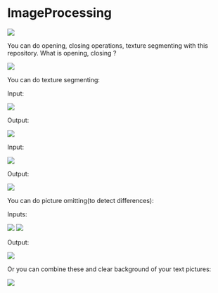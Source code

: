 # ImageProcessing

![](https://github.com/alperkaya0/ImageProcessing/blob/main/Standard%20deviation%20False%20Binarized%20False%20Sigmoid%20False%20Adaptive%20Thresholding%20Square%20Size%2035%20zebra2.png)

You can do opening, closing operations, texture segmenting with this repository.
What is opening, closing ?

![](https://github.com/alperkaya0/ImageProcessing/blob/main/Opening%20and%20Closing%20Morphological%20Operations.png)

You can do texture segmenting:

  Input:
  
  ![](https://github.com/alperkaya0/ImageProcessing/blob/main/animegirl.jpg)
  
  Output:
  
  ![](https://github.com/alperkaya0/ImageProcessing/blob/main/Standard%20deviation%20False%20Binarized%20False%20Sigmoid%20False%20animegirl%20INVERTED.jpg)
  

  Input:
  
  ![](https://github.com/alperkaya0/ImageProcessing/blob/main/anime.jpg)
  
  Output:
  
  ![](https://github.com/alperkaya0/ImageProcessing/blob/main/anime2.jpg)

You can do picture omitting(to detect differences):

Inputs:

![](https://github.com/alperkaya0/ImageProcessing/blob/main/11.jpg) ![](https://github.com/alperkaya0/ImageProcessing/blob/main/22.jpg)

Output:

![](https://github.com/alperkaya0/ImageProcessing/blob/main/INTERSECTIONS%20GRAY%2022.png)

Or you can combine these and clear background of your text pictures:

![](https://github.com/alperkaya0/ImageProcessing/blob/main/indir.png)
